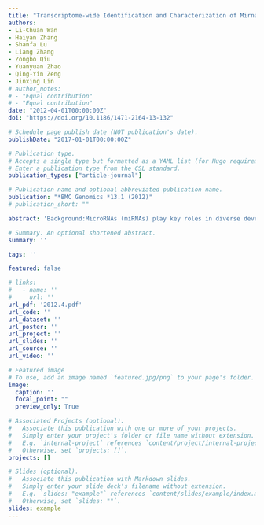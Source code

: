 ```yaml
---
title: "Transcriptome-wide Identification and Characterization of Mirnas from Pinus Densata"
authors:
- Li-Chuan Wan
- Haiyan Zhang
- Shanfa Lu
- Liang Zhang
- Zongbo Qiu
- Yuanyuan Zhao
- Qing-Yin Zeng
- Jinxing Lin
# author_notes:
# - "Equal contribution"
# - "Equal contribution"
date: "2012-04-01T00:00:00Z"
doi: "https://doi.org/10.1186/1471-2164-13-132" 

# Schedule page publish date (NOT publication's date).
publishDate: "2017-01-01T00:00:00Z"

# Publication type.
# Accepts a single type but formatted as a YAML list (for Hugo requirements).
# Enter a publication type from the CSL standard.
publication_types: ["article-journal"]

# Publication name and optional abbreviated publication name.
publication: "*BMC Genomics *13.1 (2012)"
# publication_short: ""

abstract: 'Background:MicroRNAs (miRNAs) play key roles in diverse developmental processes, nutrient homeostasis and responses to biotic and abiotic stresses. The biogenesis and regulatory functions of miRNAs have been intensively studied in model angiosperms, such as Arabidopsis thaliana, Oryza sativa and Populus trichocarpa. However, global identification of Pinus densata miRNAs has not been reported in previous research.Results:Here, we report the identification of 34 conserved miRNAs belonging to 25 miRNA families from a P. densata mRNA transcriptome database using local BLAST and MIREAP programs. The primary and/or precursor sequences of 29 miRNAs were further confirmed by RT-PCR amplification and subsequent sequencing. The average value of the minimal folding free energy indexes of the 34 miRNA precursors was 0.92. Nineteen (58%) mature miRNAs began with a 5 terminal uridine residue. Analysis of miRNA precursors showed that 19 mature miRNAs were novel members of 14 conserved miRNA families, of which 17 miRNAs were further validated by subcloning and sequencing. Using real-time quantitative RT-PCR, we found that the expression levels of 7 miRNAs were more than 2-fold higher in needles than in stems. In addition, 72 P. densata mRNAs were predicted to be targets of 25 miRNA families. Four target genes, including a nodal modulator 1-like protein gene, two GRAS family transcription factor protein genes and one histone deacetylase gene, were experimentally verified to be the targets of 3 P. densata miRNAs, pde-miR162a, pde-miR171a and pde-miR482a, respectively.Conclusions:This study led to the discovery of 34 conserved miRNAs comprising 25 miRNA families from Pinus densata. These results lay a solid foundation for further studying the regulative roles of miRNAs in the development, growth and responses to environmental stresses in P. densata.'

# Summary. An optional shortened abstract.
summary: ''

tags: ''

featured: false

# links:
#   - name: ''
#     url: ''
url_pdf: '2012.4.pdf'
url_code: ''
url_dataset: ''
url_poster: ''
url_project: ''
url_slides: ''
url_source: ''
url_video: ''

# Featured image
# To use, add an image named `featured.jpg/png` to your page's folder. 
image:
  caption: ''
  focal_point: ""
  preview_only: True

# Associated Projects (optional).
#   Associate this publication with one or more of your projects.
#   Simply enter your project's folder or file name without extension.
#   E.g. `internal-project` references `content/project/internal-project/index.md`.
#   Otherwise, set `projects: []`.
projects: []

# Slides (optional).
#   Associate this publication with Markdown slides.
#   Simply enter your slide deck's filename without extension.
#   E.g. `slides: "example"` references `content/slides/example/index.md`.
#   Otherwise, set `slides: ""`.
slides: example
---
```



